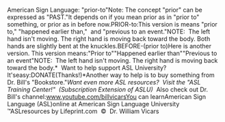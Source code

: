 American Sign Language: 
		"prior-to"Note: The concept "prior" can be 
expressed as "PAST."It depends on if you mean prior as in "prior to" something, or prior as in 
before now.PRIOR-to:This version is means
  "prior to," "happened earlier than,"  and
  "previous to an event."NOTE:  The left hand isn't moving. The right hand is moving back toward 
  the body. Both hands are slightly bent at the knuckles.BEFORE-(prior to)Here is another version. This version means:"Prior to""Happened earlier than""Previous to an event"NOTE:  The left hand isn't moving. The right hand is moving back 
  toward the body.* 
Want to help support ASL University?  It'seasy:DONATE(Thanks!)*Another way to help is to buy something from Dr. Bill's "Bookstore."*Want even more ASL resources?  Visit the "ASL Training Center!"  (Subscription 
Extension of ASLU)*  Also check out Dr. Bill's channel:www.youtube.com/billvicarsYou can learnAmerican Sign Language (ASL)online at American Sign Language University ™ASLresources by Lifeprint.com  ©  Dr. William Vicars
